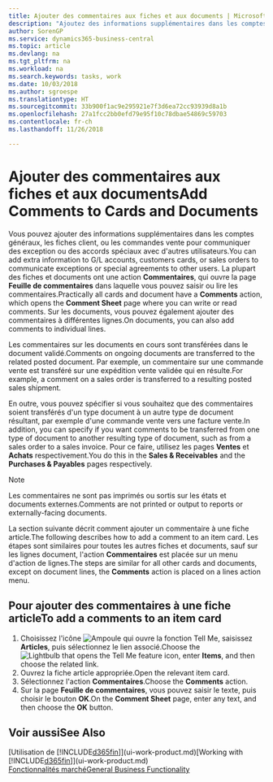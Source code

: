 ```yaml
---
title: Ajouter des commentaires aux fiches et aux documents | Microsoft Docs
description: "Ajoutez des informations supplémentaires dans les comptes, les fiches client, ou les commandes vente pour communiquer des accords, tels qu'un prix spécial ou un mode de livraison, pour d'autres utilisateurs."
author: SorenGP
ms.service: dynamics365-business-central
ms.topic: article
ms.devlang: na
ms.tgt_pltfrm: na
ms.workload: na
ms.search.keywords: tasks, work
ms.date: 10/03/2018
ms.author: sgroespe
ms.translationtype: HT
ms.sourcegitcommit: 33b900f1ac9e295921e7f3d6ea72cc93939d8a1b
ms.openlocfilehash: 27a1fcc2bb0efd79e95f10c78dbae54869c59703
ms.contentlocale: fr-ch
ms.lasthandoff: 11/26/2018

---
```

# <a name="add-comments-to-cards-and-documents"></a><span data-ttu-id="97431-103">Ajouter des commentaires aux fiches et aux documents</span><span class="sxs-lookup"><span data-stu-id="97431-103">Add Comments to Cards and Documents</span></span>
<span data-ttu-id="97431-104">Vous pouvez ajouter des informations supplémentaires dans les comptes généraux, les fiches client, ou les commandes vente pour communiquer des exception ou des accords spéciaux avec d'autres utilisateurs.</span><span class="sxs-lookup"><span data-stu-id="97431-104">You can add extra information to G/L accounts, customers cards, or sales orders to communicate exceptions or special agreements to other users.</span></span>
<span data-ttu-id="97431-105">La plupart des fiches et documents ont une action **Commentaires**, qui ouvre la page **Feuille de commentaires** dans laquelle vous pouvez saisir ou lire les commentaires.</span><span class="sxs-lookup"><span data-stu-id="97431-105">Practically all cards and document have a **Comments** action, which opens the **Comment Sheet** page where you can write or read comments.</span></span> <span data-ttu-id="97431-106">Sur les documents, vous pouvez également ajouter des commentaires à différentes lignes.</span><span class="sxs-lookup"><span data-stu-id="97431-106">On documents, you can also add comments to individual lines.</span></span>

<span data-ttu-id="97431-107">Les commentaires sur les documents en cours sont transférées dans le document validé.</span><span class="sxs-lookup"><span data-stu-id="97431-107">Comments on ongoing documents are transferred to the related posted document.</span></span> <span data-ttu-id="97431-108">Par exemple, un commentaire sur une commande vente est transféré sur une expédition vente validée qui en résulte.</span><span class="sxs-lookup"><span data-stu-id="97431-108">For example, a comment on a sales order is transferred to a resulting posted sales shipment.</span></span>

<span data-ttu-id="97431-109">En outre, vous pouvez spécifier si vous souhaitez que des commentaires soient transférés d'un type document à un autre type de document résultant, par exemple d'une commande vente vers une facture vente.</span><span class="sxs-lookup"><span data-stu-id="97431-109">In addition, you can specify if you want comments to be transferred from one type of document to another resulting type of document, such as from a sales order to a sales invoice.</span></span> <span data-ttu-id="97431-110">Pour ce faire, utilisez les pages **Ventes** et **Achats** respectivement.</span><span class="sxs-lookup"><span data-stu-id="97431-110">You do this in the **Sales & Receivables** and the **Purchases & Payables** pages respectively.</span></span>

> [!NOTE]
> <span data-ttu-id="97431-111">Les commentaires ne sont pas imprimés ou sortis sur les états et documents externes.</span><span class="sxs-lookup"><span data-stu-id="97431-111">Comments are not printed or output to reports or externally-facing documents.</span></span>

<span data-ttu-id="97431-112">La section suivante décrit comment ajouter un commentaire à une fiche article.</span><span class="sxs-lookup"><span data-stu-id="97431-112">The following describes how to add a comment to an item card.</span></span> <span data-ttu-id="97431-113">Les étapes sont similaires pour toutes les autres fiches et documents, sauf sur les lignes document, l'action **Commentaires** est placée sur un menu d'action de lignes.</span><span class="sxs-lookup"><span data-stu-id="97431-113">The steps are similar for all other cards and documents, except on document lines, the **Comments** action is placed on a lines action menu.</span></span>

## <a name="to-add-a-comments-to-an-item-card"></a><span data-ttu-id="97431-114">Pour ajouter des commentaires à une fiche article</span><span class="sxs-lookup"><span data-stu-id="97431-114">To add a comments to an item card</span></span>
1. <span data-ttu-id="97431-115">Choisissez l'icône ![Ampoule qui ouvre la fonction Tell Me](media/ui-search/search_small.png "Dites-moi ce que vous voulez faire"), saisissez **Articles**, puis sélectionnez le lien associé.</span><span class="sxs-lookup"><span data-stu-id="97431-115">Choose the ![Lightbulb that opens the Tell Me feature](media/ui-search/search_small.png "Tell me what you want to do") icon, enter **Items**, and then choose the related link.</span></span>
2. <span data-ttu-id="97431-116">Ouvrez la fiche article appropriée.</span><span class="sxs-lookup"><span data-stu-id="97431-116">Open the relevant item card.</span></span>
3. <span data-ttu-id="97431-117">Sélectionnez l'action **Commentaires**.</span><span class="sxs-lookup"><span data-stu-id="97431-117">Choose the **Comments** action.</span></span>
4. <span data-ttu-id="97431-118">Sur la page **Feuille de commentaires**, vous pouvez saisir le texte, puis choisir le bouton **OK**.</span><span class="sxs-lookup"><span data-stu-id="97431-118">On the **Comment Sheet** page, enter any text, and then choose the **OK** button.</span></span>

## <a name="see-also"></a><span data-ttu-id="97431-119">Voir aussi</span><span class="sxs-lookup"><span data-stu-id="97431-119">See Also</span></span>
<span data-ttu-id="97431-120">[Utilisation de [!INCLUDE[d365fin](includes/d365fin_md.md)]](ui-work-product.md)</span><span class="sxs-lookup"><span data-stu-id="97431-120">[Working with [!INCLUDE[d365fin](includes/d365fin_md.md)]](ui-work-product.md)</span></span>  
[<span data-ttu-id="97431-121">Fonctionnalités marché</span><span class="sxs-lookup"><span data-stu-id="97431-121">General Business Functionality</span></span>](ui-across-business-areas.md)

